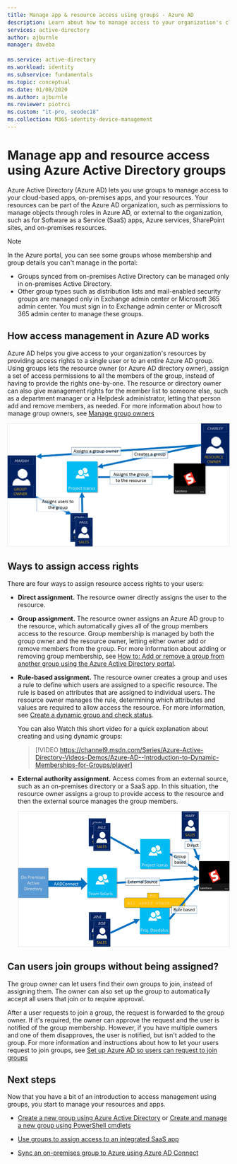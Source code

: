 ```yaml
---
title: Manage app & resource access using groups - Azure AD
description: Learn about how to manage access to your organization's cloud-based apps, on-premises apps, and resources using Azure Active Directory groups.
services: active-directory
author: ajburnle
manager: daveba

ms.service: active-directory
ms.workload: identity
ms.subservice: fundamentals
ms.topic: conceptual
ms.date: 01/08/2020
ms.author: ajburnle
ms.reviewer: piotrci
ms.custom: "it-pro, seodec18"
ms.collection: M365-identity-device-management
---
```


# Manage app and resource access using Azure Active Directory groups
Azure Active Directory (Azure AD) lets you use groups to manage access to your cloud-based apps, on-premises apps, and your resources. Your resources can be part of the Azure AD organization, such as permissions to manage objects through roles in Azure AD, or external to the organization, such as for Software as a Service (SaaS) apps, Azure services, SharePoint sites, and on-premises resources.

>[!NOTE]
> In the Azure portal, you can see some groups whose membership and group details you can't manage in the portal:
>
> - Groups synced from on-premises Active Directory can be managed only in on-premises Active Directory.
> - Other group types such as distribution lists and mail-enabled security groups are managed only in Exchange admin center or Microsoft 365 admin center. You must sign in to Exchange admin center or Microsoft 365 admin center to manage these groups.

## How access management in Azure AD works

Azure AD helps you give access to your organization's resources by providing access rights to a single user or to an entire Azure AD group. Using groups lets the resource owner (or Azure AD directory owner), assign a set of access permissions to all the members of the group, instead of having to provide the rights one-by-one. The resource or directory owner can also give management rights for the member list to someone else, such as a department manager or a Helpdesk administrator, letting that person add and remove members, as needed. For more information about how to manage group owners, see [Manage group owners](active-directory-accessmanagement-managing-group-owners.md)

![Azure Active Directory access management diagram](./media/active-directory-manage-groups/active-directory-access-management-works.png)

## Ways to assign access rights

There are four ways to assign resource access rights to your users:

- **Direct assignment.** The resource owner directly assigns the user to the resource.

- **Group assignment.** The resource owner assigns an Azure AD group to the resource, which automatically gives all of the group members access to the resource. Group membership is managed by both the group owner and the resource owner, letting either owner add or remove members from the group. For more information about adding or removing group membership, see [How to: Add or remove a group from another group using the Azure Active Directory portal](active-directory-groups-membership-azure-portal.md). 

- **Rule-based assignment.** The resource owner creates a group and uses a rule to define which users are assigned to a specific resource. The rule is based on attributes that are assigned to individual users. The resource owner manages the rule, determining which attributes and values are required to allow access the resource. For more information, see [Create a dynamic group and check status](../enterprise-users/groups-create-rule.md).

    You can also Watch this short video for a quick explanation about creating and using dynamic groups:

    >[!VIDEO https://channel9.msdn.com/Series/Azure-Active-Directory-Videos-Demos/Azure-AD--Introduction-to-Dynamic-Memberships-for-Groups/player]

- **External authority assignment.** Access comes from an external source, such as an on-premises directory or a SaaS app. In this situation, the resource owner assigns a group to provide access to the resource and then the external source manages the group members.

   ![Overview of access management diagram](./media/active-directory-manage-groups/access-management-overview.png)

## Can users join groups without being assigned?
The group owner can let users find their own groups to join, instead of assigning them. The owner can also set up the group to automatically accept all users that join or to require approval.

After a user requests to join a group, the request is forwarded to the group owner. If it's required, the owner can approve the request and the user is notified of the group membership. However, if you have multiple owners and one of them disapproves, the user is notified, but isn't added to the group. For more information and instructions about how to let your users request to join groups, see [Set up Azure AD so users can request to join groups](../enterprise-users/groups-self-service-management.md)

## Next steps
Now that you have a bit of an introduction to access management using groups, you start to manage your resources and apps.

- [Create a new group using Azure Active Directory](active-directory-groups-create-azure-portal.md) or [Create and manage a new group using PowerShell cmdlets](../enterprise-users/groups-settings-v2-cmdlets.md)

- [Use groups to assign access to an integrated SaaS app](../enterprise-users/groups-saasapps.md)

- [Sync an on-premises group to Azure using Azure AD Connect](../hybrid/whatis-hybrid-identity.md)
